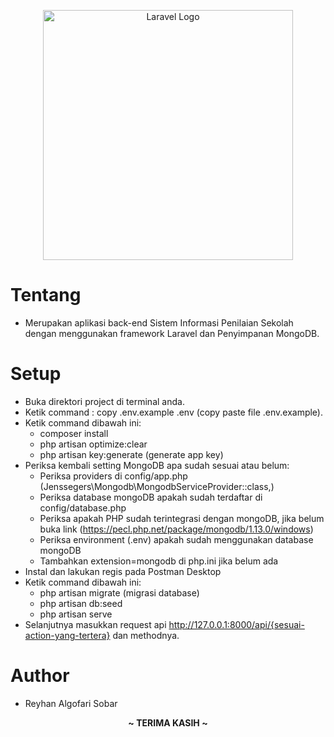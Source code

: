 <p align="center"><a href="https://laravel.com" target="_blank"><img src="https://raw.githubusercontent.com/laravel/art/master/logo-lockup/5%20SVG/2%20CMYK/1%20Full%20Color/laravel-logolockup-cmyk-red.svg" width="400" alt="Laravel Logo"></a></p>

# Tentang
- Merupakan aplikasi back-end Sistem Informasi Penilaian Sekolah dengan menggunakan framework Laravel dan Penyimpanan MongoDB.

# Setup
- Buka direktori project di terminal anda.
- Ketik command : copy .env.example .env (copy paste file .env.example).
- Ketik command dibawah ini:
	- composer install
	- php artisan optimize:clear
	- php artisan key:generate (generate app key)
- Periksa kembali setting MongoDB apa sudah sesuai atau belum:
  - Periksa providers di config/app.php (Jenssegers\Mongodb\MongodbServiceProvider::class,)
  - Periksa database mongoDB apakah sudah terdaftar di config/database.php 
  - Periksa apakah PHP sudah terintegrasi dengan mongoDB, jika belum buka link (https://pecl.php.net/package/mongodb/1.13.0/windows)
  - Periksa environment (.env) apakah sudah menggunakan database mongoDB
  - Tambahkan extension=mongodb di php.ini jika belum ada
- Instal dan lakukan regis pada Postman Desktop
- Ketik command dibawah ini:
    - php artisan migrate (migrasi database)
    - php artisan db:seed
    - php artisan serve
- Selanjutnya masukkan request api http://127.0.0.1:8000/api/{sesuai-action-yang-tertera} dan methodnya.

# Author
- Reyhan Algofari Sobar




<p align="center"><b> ~ TERIMA KASIH ~ </b></p>
